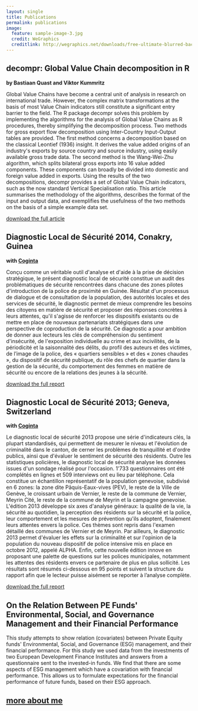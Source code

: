 ```yaml
---
layout: single
title: Publications
permalink: publications
image:
  feature: sample-image-3.jpg
  credit: WeGraphics
  creditlink: http://wegraphics.net/downloads/free-ultimate-blurred-background-pack/
---
```


<div id="google_translate_element"></div><script type="text/javascript">
function googleTranslateElementInit() {
  new google.translate.TranslateElement({pageLanguage: 'en', includedLanguages: 'ar,my,su,sw,ur', gaTrack: true, gaId: 'UA-52945502-2'}, 'google_translate_element');
}
</script><script type="text/javascript" src="//translate.google.com/translate_a/element.js?cb=googleTranslateElementInit"></script>


decompr: Global Value Chain decomposition in R
----------------------------------------------
**by Bastiaan Quast and Viktor Kummritz**

Global Value Chains have become a central unit of analysis in research on
international trade. However, the complex matrix transformations at the basis of most
Value Chain indicators still constitute a significant entry barrier to the field. The R
package decompr solves this problem by implementing the algorithms for the analysis
of Global Value Chains as R procedures, thereby simplifying the decomposition
process. Two methods for gross export flow decomposition using Inter-Country
Input-Output tables are provided. The first method concerns a decomposition based
on the classical Leontief (1936) insight. It derives the value added origins of an
industry's exports by source country and source industry, using easily available gross
trade data. The second method is the Wang-Wei-Zhu algorithm, which splits bilateral
gross exports into 16 value added components. These components can broadly be
divided into domestic and foreign value added in exports. Using the results of the two
decompositions, decompr provides a set of Global Value Chain indicators, such as the
now standard Vertical Specialisation ratio. This article summarises the methodology
of the algorithms, describes the format of the input and output data, and exemplifies
the usefulness of the two methods on the basis of a simple example data set.

[download the full article](http://graduateinstitute.ch/files/live/sites/iheid/files/sites/ctei/shared/CTEI/working_papers/CTEI-2015-01_Quast,%20Kummritz.pdf)


Diagnostic Local de Sécurité 2014, Conakry, Guinea
----------------------------------------------------
**with [Coginta](http://www.coginta.org/fr)**

Conçu comme un véritable outil d'analyse et d'aide à la prise de décision stratégique, le présent
diagnostic local de sécurité constitue un audit des problématiques de sécurité rencontrées dans
chacune des zones pilotes d'introduction de la police de proximité en Guinée. Résultat d'un processus
de dialogue et de consultation de la population, des autorités locales et des services de sécurité, le
diagnostic permet de mieux comprendre les besoins des citoyens en matière de sécurité et proposer
des réponses concrètes à leurs attentes, qu'il s'agisse de renforcer les dispositifs existants ou de mettre
en place de nouveaux partenariats stratégiques dans une perspective de coproduction de la sécurité.
Ce diagnostic a pour ambition de donner aux lecteurs les clés de compréhension du sentiment
d'insécurité, de l'exposition individuelle au crime et aux incivilités, de la périodicité et la saisonnalité des
délits, du profil des auteurs et des victimes, de l’image de la police, des « quartiers sensibles » et des
« zones chaudes », du dispositif de sécurité publique, du rôle des chefs de quartier dans la gestion de la
sécurité, du comportement des femmes en matière de sécurité ou encore de la relations des jeunes à la
sécurité.

[download the full report](http://www.coginta.org/uploads/documents/8f53340bc6bda5e6a44a9f5697da31f0ed0e9021.pdf)



Diagnostic Local de Sécurité 2013; Geneva, Switzerland
------------------------------------------------------
**with [Coginta](http://www.coginta.org/fr)**

Le diagnostic local de sécurité 2013 propose une série d'indicateurs clés, la plupart
standardisés, qui permettent de mesurer le niveau et l'évolution de criminalité dans le
canton, de cerner les problèmes de tranquillité et d'ordre publics, ainsi que d'évaluer le
sentiment de sécurité des résidents. Outre les statistiques policières, le diagnostic local
de sécurité analyse les données issues d'un sondage réalisé pour l'occasion. 1'733
questionnaires ont été complétés en lignes et 509 interviews ont eu lieu par téléphone.
Cela constitue un échantillon représentatif de la population genevoise, subdivisé en 6
zones: la zone dite Pâquis-Eaux-vives (PEV), le reste de la Ville de Genève, le croissant
urbain de Vernier, le reste de la commune de Vernier, Meyrin Cité, le reste de la
commune de Meyrin et la campagne genevoise.
L'édition 2013 développe six axes d'analyse généraux: la qualité de la vie, la sécurité au
quotidien, la perception des résidents sur la sécurité et la police, leur comportement et
les mesures de prévention qu'ils adoptent, finalement leurs attentes envers la police.
Ces thèmes sont repris dans l'examen détaillé des communes de Vernier et de Meyrin.
Par ailleurs, le diagnostic 2013 permet d'évaluer les effets sur la criminalité et sur
l'opinion de la population du nouveau dispositif de police intensive mis en place en
octobre 2012, appelé ALPHA.
Enfin, cette nouvelle édition innove en proposant une palette de questions sur les
polices municipales, notamment les attentes des résidents envers ce partenaire de plus
en plus sollicité.
Les résultats sont résumés ci-dessous en 95 points et suivent la structure du rapport
afin que le lecteur puisse aisément se reporter à l’analyse complète.

[download the full report](http://www.geneve.ch/police/doc/statistiques/diagnostic-local-securite-2013.pdf)


On the Relation Between PE Funds' Environmental, Social, and Governance Management and their Financial Performance
----------------------------------
This study attempts to show relation (covariates) between Private Equity funds'
Environmental, Social, and Governance (ESG) management, and their financial performance.
For this study we used data from the investments of two European Development Finance Institutes
and answers from a questionnaire sent to the invested-in funds.
We find that there are some aspects of ESG management which have a covariation with financial performance.
This allows us to formulate expectations for the financial performance of future funds, based on their ESG approach.

[more about me](/about)
-------------------------
